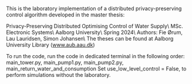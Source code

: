 This is the laboratory implementation of a distributed privacy-preserving control algorithm developed in the master thesis: 

Privacy-Preserving Distributed Optimising Control of Water Supply\\
MSc. Electronic Systems\\
Aalborg University\\
Spring 2024\\
Authors: Fie Ørum, Lau Lauridsen, Simon Johansen\\
The theses can be found at Aalborg University Library (www.aub.aau.dk)

To run the code, run the code in dedicated terminal in the following order: main_tower.py, main_pump1.py, main_pump2.py, main_return_water_and_consumption
Set use_low_level_control = False, to perform simulations without the laboratory. 
